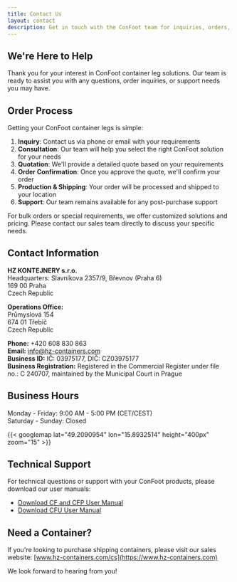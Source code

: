 ```yaml
---
title: Contact Us
layout: contact
description: Get in touch with the ConFoot team for inquiries, orders, and support.
---
```


## We're Here to Help

Thank you for your interest in ConFoot container leg solutions. Our team is ready to assist you with any questions, order inquiries, or support needs you may have.

## Order Process

Getting your ConFoot container legs is simple:

1. **Inquiry**: Contact us via phone or email with your requirements
2. **Consultation**: Our team will help you select the right ConFoot solution for your needs
3. **Quotation**: We'll provide a detailed quote based on your requirements
4. **Order Confirmation**: Once you approve the quote, we'll confirm your order
5. **Production & Shipping**: Your order will be processed and shipped to your location
6. **Support**: Our team remains available for any post-purchase support

For bulk orders or special requirements, we offer customized solutions and pricing. Please contact our sales team directly to discuss your specific needs.

## Contact Information

**HZ KONTEJNERY s.r.o.**  
Headquarters: Slavníkova 2357/9, Břevnov (Praha 6)  
169 00 Praha  
Czech Republic

**Operations Office:**  
Průmyslová 154  
674 01 Třebíč  
Czech Republic

**Phone:** +420 608 830 863  
**Email:** [info@hz-containers.com](mailto:info@hz-containers.com)  
**Business ID:** IČ: 03975177, DIČ: CZ03975177  
**Business Registration:** Registered in the Commercial Register under file no.: C 240707, maintained by the Municipal Court in Prague

## Business Hours

Monday - Friday: 9:00 AM - 5:00 PM (CET/CEST)  
Saturday - Sunday: Closed

{{< googlemap lat="49.2090954" lon="15.8932514" height="400px" zoom="15" >}}

## Technical Support

For technical questions or support with your ConFoot products, please download our user manuals:
- [Download CF and CFP User Manual](/wp-content/confoot_navod-k-pouziti_CZ.pdf)
- [Download CFU User Manual](/wp-content/confoot_CFU_navod-k-pouziti_CZ.pdf)

## Need a Container?

If you're looking to purchase shipping containers, please visit our sales website:
[www.hz-containers.com/cs](https://www.hz-containers.com)

We look forward to hearing from you!
